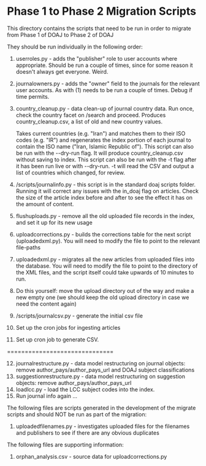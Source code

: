 # Phase 1 to Phase 2 Migration Scripts

This directory contains the scripts that need to be run in order to migrate from Phase 1 of DOAJ to Phase 2 of DOAJ

They should be run individually in the following order:


1. userroles.py - adds the "publisher" role to user accounts where appropriate.  Should be run a couple of times, since for some reason it doesn't always get everyone.  Weird.
2. journalowners.py - adds the "owner" field to the journals for the relevant user accounts.  As with (1) needs to be run a couple of times.  Debug if time permits.
3. country_cleanup.py - data clean-up of journal country data. Run once, check the country facet on /search and proceed. Produces country_cleanup.csv, a list of old and new country values.

    Takes current countries (e.g. "Iran") and matches them to their ISO codes (e.g. "IR") and regenerates the index portion of each journal to contain the ISO name ("Iran, Islamic Republic of").
    This script can also be run with the --dry-run flag. It will produce country_cleanup.csv without saving to index.
    This script can also be run with the -t flag after it has been run live or with --dry-run. -t will read the CSV and output a list of countries which changed, for review.

4. /scripts/journalinfo.py - this script is in the standard doaj scripts folder.  Running it will correct any issues with the in_doaj flag on articles.  Check the size of the article index before and after to see the effect it has on the amount of content.
5. flushuploads.py - remove all the old uploaded file records in the index, and set it up for its new usage
6. uploadcorrections.py - builds the corrections table for the next script (uploadedxml.py).  You will need to modify the file to point to the relevant file-paths
7. uploadedxml.py - migrates all the new articles from uploaded files into the database.  You will need to modify the file to point to the directory of the XML files, and the script itself could take upwards of 10 minutes to run. 
8. Do this yourself: move the upload directory out of the way and make a new empty one (we should keep the old upload directory in case we need the content again)
9. /scripts/journalcsv.py - generate the initial csv file
10. Set up the cron jobs for ingesting articles
11. Set up cron job to generate CSV.

==============================

12. journalrestructure.py - data model restructuring on journal objects: remove author_pays/author_pays_url and DOAJ subject classifications
13. suggestionrestructure.py - data model restructuring on suggestion objects: remove author_pays/author_pays_url
14. loadlcc.py - load the LCC subject codes into the index.
15. Run journal info again ...


The following files are scripts generated in the development of the migrate scripts and should NOT be run as part of the migration:

1. uploadedfilenames.py - investigates uploaded files for the filenames and publishers to see if there are any obvious duplicates

The following files are supporting information:

1. orphan_analysis.csv - source data for uploadcorrections.py

